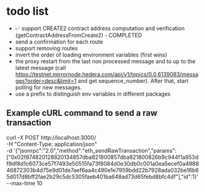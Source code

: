 # todo list

- ✅ support CREATE2 contract address computation and verification (getContractAddressFromCreate2) - COMPLETED
- send a confirmation for each route
- support removing routes
- invert the order of loading environment variables (first wins)
- the proxy restart from the last non processed message and to up to the latest message (call https://testnet.mirrornode.hedera.com/api/v1/topics/0.0.6139083/messages?order=desc&limit=1 and get sequence_number). After that, start polling for new messages.
- use a prefix to distinguish env variables in different packages

## Example cURL command to send a raw transaction

curl -X POST http://localhost:3000/ \
 -H "Content-Type: application/json" \
 -d '{"jsonrpc":"2.0","method":"eth_sendRawTransaction","params":["0x02f874820128820134857dba821800857dba821800826b9c944f1a953df9df8d1c6073ce57f7493e50515fa73f8084d0e30db0c001a0ea5ecef0a498846872303b4d75e9d01de7aef6aa4c490e1e7959bdd22b7928ada032be16b65d017d8bff2fae2b29c5dc5305faeb401ba648ad73d65febd8bfc4df"],"id":1}' \
 --max-time 10
